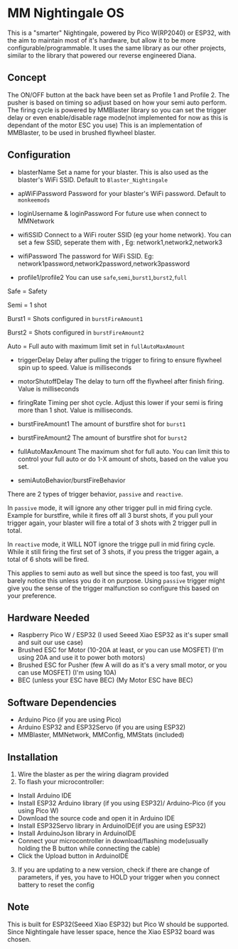 # MM Nightingale OS
This is a "smarter" Nightingale, powered by Pico W(RP2040) or ESP32, with the aim to maintain most of it's hardware, but allow it to be more configurable/programmable.
It uses the same library as our other projects, similar to the library that powered our reverse engineered Diana.

## Concept
The ON/OFF button at the back have been set as Profile 1 and Profile 2. The pusher is based on timing so adjust based on how your semi auto perform.
The firing cycle is powered by MMBlaster library so you can set the trigger delay or even enable/disable rage mode(not implemented for now as this is dependant of the motor ESC you use)
This is an implementation of MMBlaster, to be used in brushed flywheel blaster.

## Configuration
- blasterName
Set a name for your blaster. This is also used as the blaster's WiFi SSID. Default to `Blaster_Nightingale`

- apWiFiPassword
Password for your blaster's WiFi password. Default to `monkeemods`

- loginUsername & loginPassword
For future use when connect to MMNetwork

- wifiSSID
Connect to a WiFi router SSID (eg your home network). You can set a few SSID, seperate them with ,
Eg: network1,network2,network3

- wifiPassword
The password for WiFi SSID.
Eg: network1password,network2password,network3password

- profile1/profile2
You can use `safe`,`semi`,`burst1`,`burst2`,`full`

Safe = Safety

Semi = 1 shot

Burst1 = Shots configured in `burstFireAmount1`

Burst2 = Shots configured in `burstFireAmount2`

Auto = Full auto with maximum limit set in `fullAutoMaxAmount`

- triggerDelay
Delay after pulling the trigger to firing to ensure flywheel spin up to speed. Value is milliseconds

- motorShutoffDelay
The delay to turn off the flywheel after finish firing. Value is milliseconds

- firingRate
Timing per shot cycle. Adjust this lower if your semi is firing more than 1 shot. Value is milliseconds.

- burstFireAmount1
The amount of burstfire shot for `burst1`

- burstFireAmount2
The amount of burstfire shot for `burst2`

- fullAutoMaxAmount
The maximum shot for full auto. You can limit this to control your full auto or do 1-X amount of shots, based on the value you set.

- semiAutoBehavior/burstFireBehavior

There are 2 types of trigger behavior, `passive` and `reactive`.

In `passive` mode, it will ignore any other trigger pull in mid firing cycle. Example for burstfire, while it fires off all 3 burst shots, if you pull your trigger again, your blaster will fire a total of 3 shots with 2 trigger pull in total.

In `reactive` mode, it WILL NOT ignore the trigge pull in mid firing cycle. While it still firing the first set of 3 shots, if you press the trigger again, a total of 6 shots will be fired.

This applies to semi auto as well but since the speed is too fast, you will barely notice this unless you do it on purpose. Using `passive` trigger might give you the sense of the trigger malfunction so configure this based on your preference.

## Hardware Needed
- Raspberry Pico W / ESP32 (I used Seeed Xiao ESP32 as it's super small and suit our use case)
- Brushed ESC for Motor (10-20A at least, or you can use MOSFET) (I'm using 20A and use it to power both motors)
- Brushed ESC for Pusher (few A will do as it's a very small motor, or you can use MOSFET) (I'm using 10A)
- BEC (unless your ESC have BEC) (My Motor ESC have BEC)

## Software Dependencies
- Arduino Pico (if you are using Pico)
- Arduino ESP32 and ESP32Servo (if you are using ESP32)
- MMBlaster, MMNetwork, MMConfig, MMStats (included)

## Installation
1. Wire the blaster as per the wiring diagram provided
2. To flash your microcontroller:
- Install Arduino IDE
- Install ESP32 Arduino library (if you using ESP32)/ Arduino-Pico (if you using Pico W)
- Download the source code and open it in Arduino IDE
- Install ESP32Servo library in ArduinoIDE(if you are using ESP32)
- Install ArduinoJson library in ArduinoIDE
- Connect your microcontroller in download/flashing mode(usually holding the B button while connecting the cable)
- Click the Upload button in ArduinoIDE
3. If you are updating to a new version, check if there are change of parameters, if yes, you have to HOLD your trigger when you connect battery to reset the config

## Note
This is built for ESP32(Seeed Xiao ESP32) but Pico W should be supported. Since Nightingale have lesser space, hence the Xiao ESP32 board was chosen.

